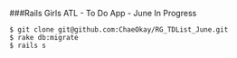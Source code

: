 ###Rails Girls ATL - To Do App - June In Progress

    $ git clone git@github.com:ChaeOkay/RG_TDList_June.git
    $ rake db:migrate
    $ rails s

